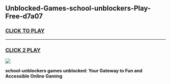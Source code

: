 
## Unblocked-Games-school-unblockers-Play-Free-d7a07
<h3>
<a href="https://premium76.site?title=school-unblockers&ref=23A">CLICK TO PLAY</a></h3>
<hr>

<h3>
<a href="https://premium76.site?title=school-unblockers&ref=23A">CLICK 2 PLAY</a>
  
</h3>

<a href="https://premium76.site?title=school-unblockers&ref=23A"><img src="https://clearcache.store/games.png"></a>


**school-unblockers games unblocked: Your Gateway to Fun and Accessible Online Gaming**
